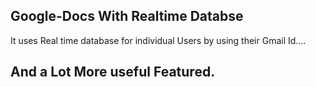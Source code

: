 
## Google-Docs With Realtime Databse

It uses Real time database for individual Users by using their Gmail Id....

## And a Lot More useful Featured.
